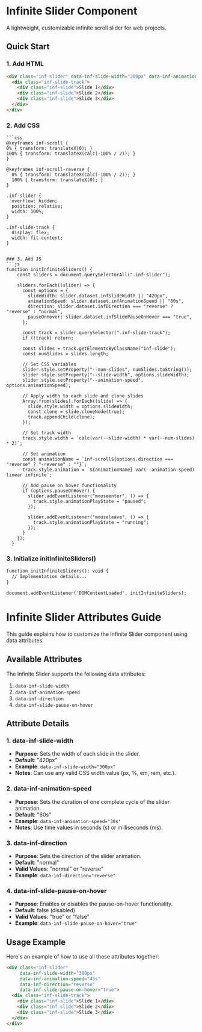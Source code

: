 # Infinite Slider Component

A lightweight, customizable infinite scroll slider for web projects.

## Quick Start

### 1. Add HTML

   ```html
   <div class="inf-slider" data-inf-slide-width="300px" data-inf-animation-speed="30s">
     <div class="inf-slide-track">
       <div class="inf-slide">Slide 1</div>
       <div class="inf-slide">Slide 2</div>
       <div class="inf-slide">Slide 3</div>
     </div>
   </div>
   ```

### 2. Add CSS
    ```css
    @keyframes inf-scroll {
    0% { transform: translateX(0); }
    100% { transform: translateX(calc(-100% / 2)); }
    }

    @keyframes inf-scroll-reverse {
      0% { transform: translateX(calc(-100% / 2)); }
      100% { transform: translateX(0); }
    }

    .inf-slider {
      overflow: hidden;
      position: relative;
      width: 100%;
    }

    .inf-slide-track {
      display: flex;
      width: fit-content;
    }
```

### 3. Add JS
```js
function initInfiniteSliders() {
    const sliders = document.querySelectorAll(".inf-slider");
  
    sliders.forEach((slider) => {
      const options = {
        slideWidth: slider.dataset.infSlideWidth || "420px",
        animationSpeed: slider.dataset.infAnimationSpeed || "60s",
        direction: slider.dataset.infDirection === "reverse" ? "reverse" : "normal",
        pauseOnHover: slider.dataset.infSlidePauseOnHover === "true",
      };
  
      const track = slider.querySelector(".inf-slide-track");
      if (!track) return;
  
      const slides = track.getElementsByClassName("inf-slide");
      const numSlides = slides.length;
  
      // Set CSS variables
      slider.style.setProperty("--num-slides", numSlides.toString());
      slider.style.setProperty("--slide-width", options.slideWidth);
      slider.style.setProperty("--animation-speed", options.animationSpeed);
  
      // Apply width to each slide and clone slides
      Array.from(slides).forEach((slide) => {
        slide.style.width = options.slideWidth;
        const clone = slide.cloneNode(true);
        track.appendChild(clone);
      });
  
      // Set track width
      track.style.width = `calc(var(--slide-width) * var(--num-slides) * 2)`;
  
      // Set animation
      const animationName = `inf-scroll${options.direction === "reverse" ? "-reverse" : ""}`;
      track.style.animation = `${animationName} var(--animation-speed) linear infinite`;
  
      // Add pause on hover functionality
      if (options.pauseOnHover) {
        slider.addEventListener("mouseenter", () => {
          track.style.animationPlayState = "paused";
        });
  
        slider.addEventListener("mouseleave", () => {
          track.style.animationPlayState = "running";
        });
      }
    });
  }
  ```
### 3. Initialize initInfiniteSliders()
```html
function initInfiniteSliders(): void {
  // Implementation details...
}

document.addEventListener('DOMContentLoaded', initInfiniteSliders);
```


# Infinite Slider Attributes Guide

This guide explains how to customize the Infinite Slider component using data attributes.

## Available Attributes

The Infinite Slider supports the following data attributes:

1. `data-inf-slide-width`
2. `data-inf-animation-speed`
3. `data-inf-direction`
4. `data-inf-slide-pause-on-hover`

## Attribute Details

### 1. data-inf-slide-width

- **Purpose**: Sets the width of each slide in the slider.
- **Default**: "420px"
- **Example**: `data-inf-slide-width="300px"`
- **Notes**: Can use any valid CSS width value (px, %, em, rem, etc.).

### 2. data-inf-animation-speed

- **Purpose**: Sets the duration of one complete cycle of the slider animation.
- **Default**: "60s"
- **Example**: `data-inf-animation-speed="30s"`
- **Notes**: Use time values in seconds (s) or milliseconds (ms).

### 3. data-inf-direction

- **Purpose**: Sets the direction of the slider animation.
- **Default**: "normal"
- **Valid Values**: "normal" or "reverse"
- **Example**: `data-inf-direction="reverse"`

### 4. data-inf-slide-pause-on-hover

- **Purpose**: Enables or disables the pause-on-hover functionality.
- **Default**: false (disabled)
- **Valid Values**: "true" or "false"
- **Example**: `data-inf-slide-pause-on-hover="true"`

## Usage Example

Here's an example of how to use all these attributes together:

```html
<div class="inf-slider"
     data-inf-slide-width="300px"
     data-inf-animation-speed="45s"
     data-inf-direction="reverse"
     data-inf-slide-pause-on-hover="true">
  <div class="inf-slide-track">
    <div class="inf-slide">Slide 1</div>
    <div class="inf-slide">Slide 2</div>
    <div class="inf-slide">Slide 3</div>
  </div>
</div>